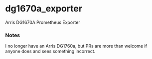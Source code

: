 # dg1670a_exporter
Arris DG1670A Prometheus Exporter


### Notes

I no longer have an Arris DG1760a, but PRs are more than welcome if anyone does and sees something incorrect.
